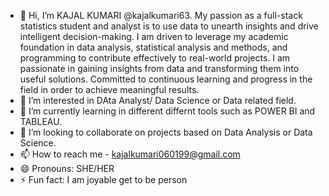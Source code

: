 - 👋 Hi, I’m KAJAL KUMARI @kajalkumari63. My passion as a full-stack statistics student and analyst is to use data to unearth insights and drive intelligent decision-making. I am driven to leverage my academic foundation in data analysis, statistical analysis and methods, and programming to contribute effectively to real-world projects.  I am passionate in gaining insights from data and transforming them into useful solutions. Committed to continuous learning and progress in the field in order to achieve meaningful results.
- 👀 I’m interested in DAta Analyst/ Data Science or Data related field.
- 🌱 I’m currently learning in different differnt tools such as POWER BI and TABLEAU.
- 💞️ I’m looking to collaborate on projects based on Data Analysis or Data Science.
- 📫 How to reach me - kajalkumari060199@gmail.com
- 😄 Pronouns: SHE/HER
- ⚡ Fun fact: I am joyable get to be person

<!---
kajalkumari63/kajalkumari63 is a ✨ special ✨ repository because its `README.md` (this file) appears on your GitHub profile.
You can click the Preview link to take a look at your changes.
--->
